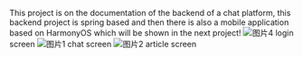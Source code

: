This project is on the documentation of the backend of a chat platform, this backend project is spring based and then there is also a mobile application based on HarmonyOS which will be shown in the next project!
![图片4](https://github.com/user-attachments/assets/e070db40-ed44-44be-ab67-0abfeded62d2)
login screen
![图片1](https://github.com/user-attachments/assets/63d9500c-d87f-49f9-980b-539ac551fe9d)
chat screen
![图片2](https://github.com/user-attachments/assets/7bfbf7f2-2326-4161-910d-43eaba4e29c7)
article screen
